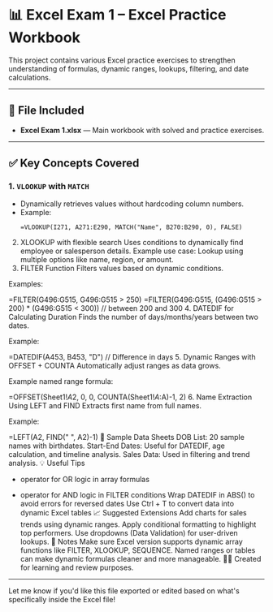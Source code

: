 # 📊 Excel Exam 1 – Excel Practice Workbook

This project contains various Excel practice exercises to strengthen understanding of formulas, dynamic ranges, lookups, filtering, and date calculations.

---

## 📁 File Included

- **Excel Exam 1.xlsx** — Main workbook with solved and practice exercises.

---

## ✅ Key Concepts Covered

### 1. `VLOOKUP` with `MATCH`
- Dynamically retrieves values without hardcoding column numbers.
- Example:
  ```excel
  =VLOOKUP(I271, A271:E290, MATCH("Name", B270:B290, 0), FALSE)
2. XLOOKUP with flexible search
Uses conditions to dynamically find employee or salesperson details.
Example use case: Lookup using multiple options like name, region, or amount.
3. FILTER Function
Filters values based on dynamic conditions.

Examples:

=FILTER(G496:G515, G496:G515 > 250)
=FILTER(G496:G515, (G496:G515 > 200) * (G496:G515 < 300))  // between 200 and 300
4. DATEDIF for Calculating Duration
Finds the number of days/months/years between two dates.

Example:

=DATEDIF(A453, B453, "D")   // Difference in days
5. Dynamic Ranges with OFFSET + COUNTA
Automatically adjust ranges as data grows.

Example named range formula:

=OFFSET(Sheet1!$A$2, 0, 0, COUNTA(Sheet1!$A:$A)-1, 2)
6. Name Extraction Using LEFT and FIND
Extracts first name from full names.

Example:

=LEFT(A2, FIND(" ", A2)-1)
📅 Sample Data Sheets
DOB List: 20 sample names with birthdates.
Start-End Dates: Useful for DATEDIF, age calculation, and timeline analysis.
Sales Data: Used in filtering and trend analysis.
💡 Useful Tips
+ operator for OR logic in array formulas
* operator for AND logic in FILTER conditions
Wrap DATEDIF in ABS() to avoid errors for reversed dates
Use Ctrl + T to convert data into dynamic Excel tables
📈 Suggested Extensions
Add charts for sales trends using dynamic ranges.
Apply conditional formatting to highlight top performers.
Use dropdowns (Data Validation) for user-driven lookups.
📌 Notes
Make sure Excel version supports dynamic array functions like FILTER, XLOOKUP, SEQUENCE.
Named ranges or tables can make dynamic formulas cleaner and more manageable.
👨‍🏫 Created for learning and review purposes.


---

Let me know if you'd like this file exported or edited based on what's specifically inside the Excel file!

